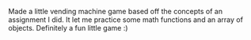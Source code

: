 Made a little vending machine game based off the concepts of an assignment I did. It let me practice some math functions and an array of objects. Definitely a fun little game :)
